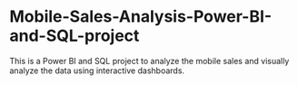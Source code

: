 # Mobile-Sales-Analysis-Power-BI-and-SQL-project
This is a Power BI and SQL project to analyze the mobile sales and visually analyze the data using interactive dashboards.
